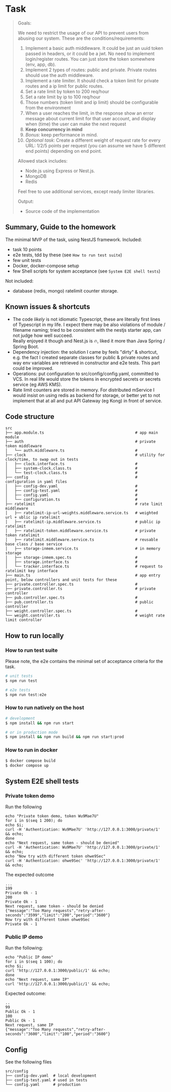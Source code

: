 # Task

> Goals:
> 
> We need to restrict the usage of our API to prevent users from abusing our system. These are the conditions/requirements:
> 
> 1. Implement a basic auth middleware. It could be just an uuid token passed in headers, or it could be a jwt. No need to implement login/register routes. You can just store the token somewhere (env, app, db).
> 2. Implement 2 types of routes: public and private. Private routes should use the auth middleware.
> 3. Implement a rate limiter. It should check a token limit for private routes and a ip limit for public routes.
> 4. Set a rate limit by token to 200 req/hour
> 5. Set a rate limit by ip to 100 req/hour
> 6. Those numbers (token limit and ip limit) should be configurable from the environment
> 7. When a user reaches the limit, in the response show an error message about current limit for that user account, and display when (time) the user can make the next request
> 8. **Keep concurrency in mind**
> 9. _Bonus_: keep performance in mind.
> 10. _Optional task_: Create a different weight of request rate for every URL: 1/2/5 points per request (you can assume we have 5 different end points) depending on end point.
> 
> Allowed stack includes:
> - Node.js using Express or Nest.js.
> - MongoDB
> - Redis
> 
> Feel free to use additional services, except ready limiter libraries.
> 
> Output:
> - Source code of the implementation

## Summary, Guide to the homework

The minimal MVP of the task, using NestJS framework.
Included:
- task 10 points
- e2e tests, tdd by these (see `How to run test suite`)
- few unit tests
- Docker, docker-compose setup
- few Shell scripts for system acceptance (see `System E2E shell tests`)

Not included:
- database (redis, mongo) ratelimit counter storage.

## Known issues & shortcuts

- The code _likely_ is not idiomatic Typescript, these are literally first lines of Typescript in my life. 
  I expect there may be also violations of module / filename naming; tried to be consistent with 
  the nestjs starter app, can not judge how well succeed.  
  Really enjoyed it though and Nest.js is 🔥, liked it more than Java Spring / Spring Boot.
- Dependency injection: the solution I came by feels "dirty" & shortcut, 
  e.g. the fact I created separate classes for public & private routes and way env variables 
  are retrieved in constructor and e2e tests. This part could be improved.
- Operations: put configuration to src/config/config.yaml, committed to VCS. 
  In real life would store the tokens in encrypted secrets or secrets service (eg AWS KMS).
- Rate limit counters are stored in memory.
  For distributed mService I would insist on using redis as backend for storage, 
  or better yet to not implement that at all and put API Gateway (eg Kong) in front of service.

## Code structure

```text
src
├── app.module.ts                                        # app main module
├── auth                                                 # private token middleware
│   └── auth.middleware.ts                               #
├── clock                                                # utility for clock/time, to swap out in tests
│   ├── clock.interface.ts                               #
│   ├── system-clock.class.ts                            #
│   └── test-clock.class.ts                              #
├── config                                               # configuration in yaml files
│   ├── config-dev.yaml                                  #
│   ├── config-test.yaml                                 #
│   ├── config.yaml                                      #
│   └── configuration.ts                                 #
├── ratelimit                                            # rate limit middleware
│   ├── ratelimit-ip-url-weights.middleware.service.ts   # weighted url + ublic ip ratelimit
│   ├── ratelimit-ip.middleware.service.ts               # public ip ratelimit
│   ├── ratelimit-token.middleware.service.ts            # private token ratelimit
│   ├── ratelimit.middleware.service.ts                  # reusable base class / base service
│   ├── storage-inmem.service.ts                         # in memory storage 
│   ├── storage-inmem.spec.ts                            #
│   ├── storage.interface.ts                             #
│   └── tracker.interface.ts                             # request to ratelimit key interface
├── main.ts                                              # app entry point, below controllers and unit tests for these
├── private.controller.spec.ts                           #
├── private.controller.ts                                # private controller
├── pub.controller.spec.ts                               #
├── pub.controller.ts                                    # public controller
├── weight.controller.spec.ts                            #
└── weight.controller.ts                                 # weight rate limit controller

```
## How to run locally

### How to run test suite

Please note, the e2e contains the minimal set of acceptance criteria for the task.

```bash
# unit tests
$ npm run test

# e2e tests
$ npm run test:e2e
```

### How to run natively on the host


```bash
# development
$ npm install && npm run start

# or in production mode
$ npm install && npm run build && npm run start:prod
```

### How to run in docker

```bash
$ docker compose build 
$ docker compose up
```

## System E2E shell tests

### Private token demo

Run the following

```shell
echo "Private token demo, token Wu9Mae7U"
for i in $(seq 1 200); do 
echo $i;
curl -H 'Authentication: Wu9Mae7U' 'http://127.0.0.1:3000/private/1' && echo;
done
echo "Next request, same token - should be denied"
curl -H 'Authentication: Wu9Mae7U' 'http://127.0.0.1:3000/private/1' && echo;
echo "Now try with different token ohwe9Sec" 
curl -H 'Authentication: ohwe9Sec' 'http://127.0.0.1:3000/private/1' && echo;
``` 

The expected outcome
```text
...
199
Private Ok - 1
200
Private Ok - 1
Next request, same token - should be denied
{"message":"Too Many requests","retry-after-seconds":"3599","limit":"200","period":"3600"}
Now try with different token ohwe9Sec
Private Ok - 1
```

### Public IP demo

Run the following:

```shell
echo "Public IP demo"
for i in $(seq 1 100); do 
echo $i;
curl 'http://127.0.0.1:3000/public/1' && echo;
done
echo "Next request, same IP"
curl 'http://127.0.0.1:3000/public/1' && echo;
``` 

Expected outcome:

```text
..
99
Public Ok - 1
100
Public Ok - 1
Next request, same IP
{"message":"Too Many requests","retry-after-seconds":"3600","limit":"100","period":"3600"}
```

## Config

See the following files

```text
src/config
├── config-dev.yaml  # local development
├── config-test.yaml # used in tests
└── config.yaml      # production
```
